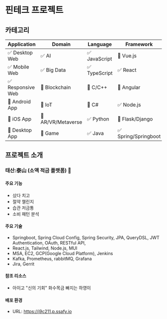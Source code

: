 # 핀테크 프로젝트

<!-- 필수 항목 -->

## 카테고리

| Application | Domain | Language | Framework |
| ---- | ---- | ---- | ---- |
| :white_check_mark: Desktop Web | :white_check_mark: AI | :white_check_mark: JavaScript | :black_square_button: Vue.js |
| :white_check_mark: Mobile Web | :white_check_mark: Big Data | :white_check_mark: TypeScript | :white_check_mark: React |
| :white_check_mark: Responsive Web | :black_square_button: Blockchain | :black_square_button: C/C++ | :black_square_button: Angular |
| :black_square_button: Android App | :black_square_button: IoT | :black_square_button: C# | :white_check_mark: Node.js |
| :black_square_button: iOS App | :black_square_button: AR/VR/Metaverse | :white_check_mark: Python | :black_square_button: Flask/Django |
| :black_square_button: Desktop App | :black_square_button: Game | :white_check_mark: Java | :white_check_mark: Spring/Springboot |

<!-- 필수 항목 -->

## 프로젝트 소개

### 태산:泰山 (소액 적금 플랫폼) :bank:

#### 주요 기능
  - 샀다 치고
  - 절약 챌린지
  - 습관 저금통
  - 소비 패턴 분석

#### 주요 기술
  - Springboot, Spring Cloud Config, Spring Security, JPA, QueryDSL, JWT Authentication, OAuth, RESTful API, 
  - React.js, Tailwind, Node.js, MUI
  - MSA, EC2, GCP(Google Cloud Platform), Jenkins
  - Kafka, Prometheus, rabbitMQ, Grafana
  - Jira, Gerrit

#### 참조 리소스

  * 아이고 "신의 기회" 화수목금 빠지는 하영이

#### 배포 환경
  - URL: https://j9c211.p.ssafy.io
